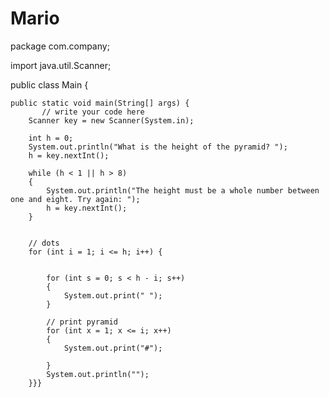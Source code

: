 # Mario
package com.company;

import java.util.Scanner;




public class Main {

    public static void main(String[] args) {
           // write your code here
        Scanner key = new Scanner(System.in);

        int h = 0;
        System.out.println("What is the height of the pyramid? ");
        h = key.nextInt();

        while (h < 1 || h > 8)
        {
            System.out.println("The height must be a whole number between one and eight. Try again: ");
            h = key.nextInt();
        }


        // dots
        for (int i = 1; i <= h; i++) {


            for (int s = 0; s < h - i; s++)
            {
                System.out.print(" ");
            }

            // print pyramid
            for (int x = 1; x <= i; x++)
            {
                System.out.print("#");

            }
            System.out.println("");
        }}}

